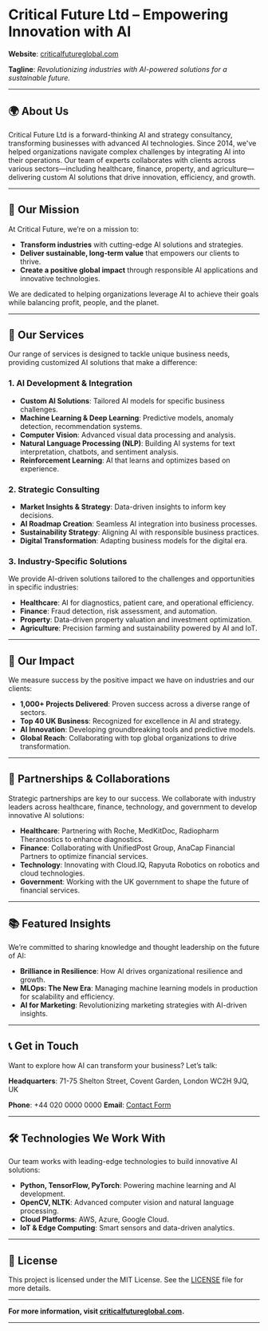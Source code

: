 # Critical Future Ltd – Empowering Innovation with AI

**Website**: [criticalfutureglobal.com](https://criticalfutureglobal.com)

**Tagline**: *Revolutionizing industries with AI-powered solutions for a sustainable future.*

---

## 🌍 About Us

Critical Future Ltd is a forward-thinking AI and strategy consultancy, transforming businesses with advanced AI technologies. Since 2014, we've helped organizations navigate complex challenges by integrating AI into their operations. Our team of experts collaborates with clients across various sectors—including healthcare, finance, property, and agriculture—delivering custom AI solutions that drive innovation, efficiency, and growth.

---

## 🚀 Our Mission

At Critical Future, we’re on a mission to:

* **Transform industries** with cutting-edge AI solutions and strategies.
* **Deliver sustainable, long-term value** that empowers our clients to thrive.
* **Create a positive global impact** through responsible AI applications and innovative technologies.

We are dedicated to helping organizations leverage AI to achieve their goals while balancing profit, people, and the planet.

---

## 💼 Our Services

Our range of services is designed to tackle unique business needs, providing customized AI solutions that make a difference:

### 1. **AI Development & Integration**

* **Custom AI Solutions**: Tailored AI models for specific business challenges.
* **Machine Learning & Deep Learning**: Predictive models, anomaly detection, recommendation systems.
* **Computer Vision**: Advanced visual data processing and analysis.
* **Natural Language Processing (NLP)**: Building AI systems for text interpretation, chatbots, and sentiment analysis.
* **Reinforcement Learning**: AI that learns and optimizes based on experience.

### 2. **Strategic Consulting**

* **Market Insights & Strategy**: Data-driven insights to inform key decisions.
* **AI Roadmap Creation**: Seamless AI integration into business processes.
* **Sustainability Strategy**: Aligning AI with responsible business practices.
* **Digital Transformation**: Adapting business models for the digital era.

### 3. **Industry-Specific Solutions**

We provide AI-driven solutions tailored to the challenges and opportunities in specific industries:

* **Healthcare**: AI for diagnostics, patient care, and operational efficiency.
* **Finance**: Fraud detection, risk assessment, and automation.
* **Property**: Data-driven property valuation and investment optimization.
* **Agriculture**: Precision farming and sustainability powered by AI and IoT.

---

## 🌟 Our Impact

We measure success by the positive impact we have on industries and our clients:

* **1,000+ Projects Delivered**: Proven success across a diverse range of sectors.
* **Top 40 UK Business**: Recognized for excellence in AI and strategy.
* **AI Innovation**: Developing groundbreaking tools and predictive models.
* **Global Reach**: Collaborating with top global organizations to drive transformation.

---

## 🤝 Partnerships & Collaborations

Strategic partnerships are key to our success. We collaborate with industry leaders across healthcare, finance, technology, and government to develop innovative AI solutions:

* **Healthcare**: Partnering with Roche, MedKitDoc, Radiopharm Theranostics to enhance diagnostics.
* **Finance**: Collaborating with UnifiedPost Group, AnaCap Financial Partners to optimize financial services.
* **Technology**: Innovating with Cloud.IQ, Rapyuta Robotics on robotics and cloud technologies.
* **Government**: Working with the UK government to shape the future of financial services.

---

## 📚 Featured Insights

We’re committed to sharing knowledge and thought leadership on the future of AI:

* **Brilliance in Resilience**: How AI drives organizational resilience and growth.
* **MLOps: The New Era**: Managing machine learning models in production for scalability and efficiency.
* **AI for Marketing**: Revolutionizing marketing strategies with AI-driven insights.

---

## 📞 Get in Touch

Want to explore how AI can transform your business? Let’s talk:

**Headquarters**:
71-75 Shelton Street, Covent Garden, London WC2H 9JQ, UK

**Phone**: +44 020 0000 0000
**Email**: [Contact Form](https://criticalfutureglobal.com/contact-us/)

---

## 🛠️ Technologies We Work With

Our team works with leading-edge technologies to build innovative AI solutions:

* **Python, TensorFlow, PyTorch**: Powering machine learning and AI development.
* **OpenCV, NLTK**: Advanced computer vision and natural language processing.
* **Cloud Platforms**: AWS, Azure, Google Cloud.
* **IoT & Edge Computing**: Smart sensors and data-driven analytics.

---

## 📄 License

This project is licensed under the MIT License. See the [LICENSE](LICENSE) file for more details.

---

**For more information, visit [criticalfutureglobal.com](https://criticalfutureglobal.com).**

---


